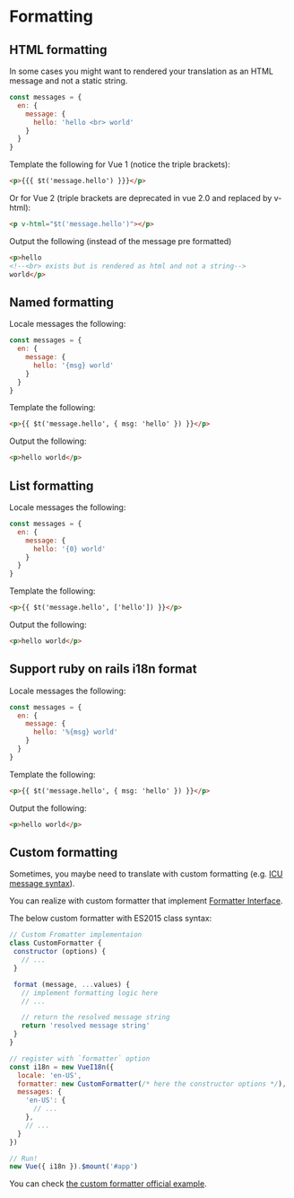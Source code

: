 # Formatting

## HTML formatting

In some cases you might want to rendered your translation as an HTML message and not a static string.

```javascript
const messages = {
  en: {
    message: {
      hello: 'hello <br> world'
    }
  }
}
```

Template the following for Vue 1 (notice the triple brackets):

```html
<p>{{{ $t('message.hello') }}}</p>
```

Or for Vue 2 (triple brackets are deprecated in vue 2.0 and replaced by v-html):

```html
<p v-html="$t('message.hello')"></p>
```

Output the following (instead of the message pre formatted)

```html
<p>hello
<!--<br> exists but is rendered as html and not a string-->
world</p>
```

## Named formatting

Locale messages the following:

```javascript
const messages = {
  en: {
    message: {
      hello: '{msg} world'
    }
  }
}
```

Template the following:

```html
<p>{{ $t('message.hello', { msg: 'hello' }) }}</p>
```

Output the following:

```html
<p>hello world</p>
```

## List formatting

Locale messages the following:

```javascript
const messages = {
  en: {
    message: {
      hello: '{0} world'
    }
  }
}
```

Template the following:

```html
<p>{{ $t('message.hello', ['hello']) }}</p>
```

Output the following:

```html
<p>hello world</p>
```

## Support ruby on rails i18n format

Locale messages the following:

```javascript
const messages = {
  en: {
    message: {
      hello: '%{msg} world'
    }
  }
}
```

Template the following:

```html
<p>{{ $t('message.hello', { msg: 'hello' }) }}</p>
```

Output the following:

```html
<p>hello world</p>
```

## Custom formatting

Sometimes, you maybe need to translate with custom formatting (e.g. [ICU message syntax](http://userguide.icu-project.org/formatparse/messages)).

You can realize with custom formatter that implement [Formatter Interface](https://github.com/kazupon/vue-i18n/blob/dev/decls/i18n.js#L41-L43).

The below custom formatter with ES2015 class syntax:

```javascript
// Custom Fromatter implementaion
class CustomFormatter {
 constructor (options) {
   // ...
 }

 format (message, ...values) {
   // implement formatting logic here
   // ...

   // return the resolved message string
   return 'resolved message string'
 }
}

// register with `formatter` option
const i18n = new VueI18n({
  locale: 'en-US',
  formatter: new CustomFormatter(/* here the constructor options */),
  messages: {
    'en-US': {
      // ...
    },
    // ...
  }
})

// Run!
new Vue({ i18n }).$mount('#app')
```

You can check [the custom formatter official example](https://github.com/kazupon/vue-i18n/tree/dev/examples/formatting/custom).